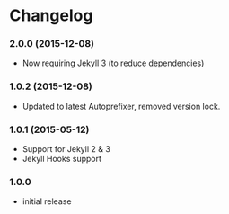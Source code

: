 # Changelog

### 2.0.0 (2015-12-08)
- Now requiring Jekyll 3 (to reduce dependencies)

### 1.0.2 (2015-12-08)
- Updated to latest Autoprefixer, removed version lock.

### 1.0.1 (2015-05-12)
- Support for Jekyll 2 & 3
- Jekyll Hooks support

### 1.0.0
- initial release
